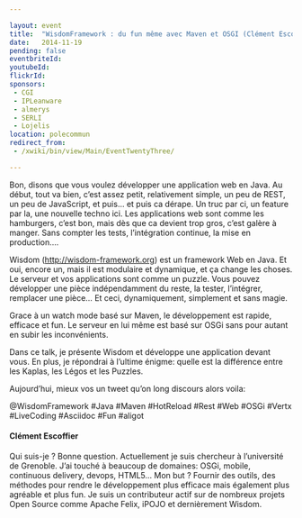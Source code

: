 ```yaml
---

layout: event
title:  "WisdomFramework : du fun même avec Maven et OSGI (Clément Escoffier)"
date:   2014-11-19
pending: false
eventbriteId:
youtubeId:
flickrId: 
sponsors:
 - CGI
 - IPLeanware
 - almerys
 - SERLI
 - Lojelis
location: polecommun
redirect_from:
 - /xwiki/bin/view/Main/EventTwentyThree/

---
```


Bon, disons que vous voulez développer une application web en Java. Au début, tout va bien, c’est assez petit, relativement simple, un peu de REST, un peu de JavaScript, et puis… et puis ca dérape. Un truc par ci, un feature par la, une nouvelle techno ici. Les applications web sont comme les hamburgers, c’est bon, mais dès que ca devient trop gros, c’est galère à manger. Sans compter les tests, l’intégration continue, la mise en production….

Wisdom (http://wisdom-framework.org) est un framework Web en Java. Et oui, encore un, mais il est modulaire et dynamique, et ça change les choses. Le serveur et vos applications sont comme un puzzle. Vous pouvez développer une pièce indépendamment du reste, la tester, l’intégrer, remplacer une pièce… Et ceci, dynamiquement, simplement et sans magie. 

Grace à un watch mode basé sur Maven, le développement est rapide, efficace et fun. Le serveur en lui même est basé sur OSGi sans pour autant en subir les inconvénients.

Dans ce talk, je présente Wisdom et développe une application devant vous. En plus, je répondrai à l’ultime énigme: quelle est la différence entre les Kaplas, les Légos et les Puzzles.

Aujourd’hui, mieux vos un tweet qu’on long discours alors voila:

@WisdomFramework #Java #Maven #HotReload #Rest #Web #OSGi #Vertx #LiveCoding #Asciidoc #Fun #aligot

#### Clément Escoffier

Qui suis-je ? Bonne question. Actuellement je suis chercheur à l’université de Grenoble. J’ai touché à beaucoup de domaines: OSGi, mobile, continuous delivery, devops, HTML5… Mon but ? Fournir des outils, des méthodes pour rendre le développement plus efficace mais également plus agréable et plus fun. Je suis un contributeur actif sur de nombreux projets Open Source comme Apache Felix, iPOJO et dernièrement Wisdom.



